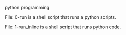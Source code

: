 python programming 

File: 0-run is a shell script that runs a python scripts.

File: 1-run_inline is a shell script that runs python code.
